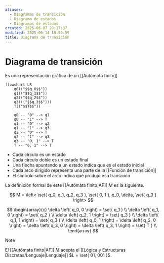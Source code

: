 ```yaml
---
aliases:
  - Diagramas de transición
  - Diagrama de estados
  - Diagramas de estados
created: 2025-06-07 20:17:37
modified: 2025-06-14 18:55:59
title: Diagrama de transición
---
```


# Diagrama de transición

Es una representación gráfica de un [[Autómata finito]].

```mermaid
flowchart LR
    q0(("$$q_0$$"))
    q1(("$$q_1$$"))
    q2(("$$q_2$$"))
    q3((("$$q_3$$")))
    T(("$$T$$"))
    
    q0 -- "0" --> q1
    q0 -- "1" --> T
    q1 -- "0" --> q2
    q1 -- "1" --> q3
    q2 -- "0" --> T
    q2 -- "1" --> q3
    q3 -- "0, 1" --> T
    T -- "0, 1" --> T
```

- Cada círculo es un estado
- Cada círculo doble es un estado final
- Una flecha apuntando a un estado indica que es el estado inicial
- Cada arco dirigido representa una parte de la [[Función de transición]]
- El símbolo sobre el arco indica qué produjo esa transición

La definición formal de este [[Autómata finito|AF]] $M$ es la siguiente.

$$
M = \left< \set{ q_0, q_1, q_2, q_3 }, \set{ 0, 1 }, q_0, \delta, \set{ q_3 } \right>
$$

$$
\begin{array}{c}
    \delta \left( q_0, 0 \right) = \set{ q_1 } \\
    \delta \left( q_1, 0 \right) = \set{ q_2 } \\
    \delta \left( q_2, 1 \right) = \set{ q_3 } \\
    \delta \left( q_1, 1 \right) = \set{ q_3 } \\
    \delta \left( q_0, 1 \right) = \delta \left( q_2, 0 \right) = \delta \left( q_3, 0 \right) = \delta \left( q_3, 1 \right) = \set{ T } \\
\end{array}
$$

> [!note]
> El [[Autómata finito|AF]] $M$ acepta el [[Lógica y Estructuras Discretas/Lenguaje|Lenguaje]] $L = \set{ 01, 001 }$.

